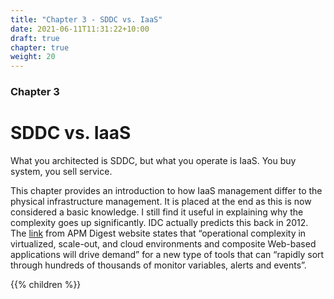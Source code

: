 ```yaml
---
title: "Chapter 3 - SDDC vs. IaaS"
date: 2021-06-11T11:31:22+10:00
draft: true
chapter: true
weight: 20
---
```


### Chapter 3
# SDDC vs. IaaS

What you architected is SDDC, but what you operate is IaaS. You buy system, you sell service. 

This chapter provides an introduction to how IaaS management differ to the physical infrastructure management. It is placed at the end as this is now considered a basic knowledge. I still find it useful in explaining why the complexity goes up significantly. IDC actually predicts this back in 2012. The [link](http://www.apmdigest.com/idc-prediction-predictive-analytics-goes-mainstream-in-2012) from APM Digest website states that “operational complexity in virtualized, scale-out, and cloud environments and composite Web-based applications will drive demand” for a new type of tools that can “rapidly sort through hundreds of thousands of monitor variables, alerts and events”.

{{% children %}}